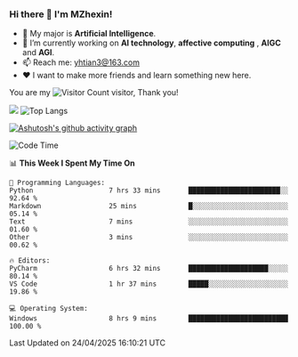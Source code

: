 ### Hi there 👋 I'm MZhexin!

- 💬 My major is **Artificial Intelligence**.
- 🔭 I’m currently working on **AI technology**, **affective computing** , **AIGC** and **AGI**.
- 📫 Reach me: <yhtian3@163.com>
- :heart: I want to make more friends and learn something new here.

You are my ![Visitor Count](https://profile-counter.glitch.me/MZhexin/count.svg) visitor, Thank you!

 ![](https://github-readme-stats.vercel.app/api?username=MZhexin&show_icons=true&theme=transparent) ![Top Langs](https://github-readme-stats.vercel.app/api/top-langs/?username=MZhexin&layout=compact&theme=tokyonight) 

[![Ashutosh's github activity graph](https://github-readme-activity-graph.vercel.app/graph?username=MZhexin)](https://github.com/ashutosh00710/github-readme-activity-graph)



<!--START_SECTION:waka-->
![Code Time](http://img.shields.io/badge/Code%20Time-372%20hrs%204%20mins-blue)

📊 **This Week I Spent My Time On** 

```text
💬 Programming Languages: 
Python                   7 hrs 33 mins       ███████████████████████░░   92.64 % 
Markdown                 25 mins             █░░░░░░░░░░░░░░░░░░░░░░░░   05.14 % 
Text                     7 mins              ░░░░░░░░░░░░░░░░░░░░░░░░░   01.60 % 
Other                    3 mins              ░░░░░░░░░░░░░░░░░░░░░░░░░   00.62 % 

🔥 Editors: 
PyCharm                  6 hrs 32 mins       ████████████████████░░░░░   80.14 % 
VS Code                  1 hr 37 mins        █████░░░░░░░░░░░░░░░░░░░░   19.86 % 

💻 Operating System: 
Windows                  8 hrs 9 mins        █████████████████████████   100.00 % 
```


 Last Updated on 24/04/2025 16:10:21 UTC
<!--END_SECTION:waka-->


